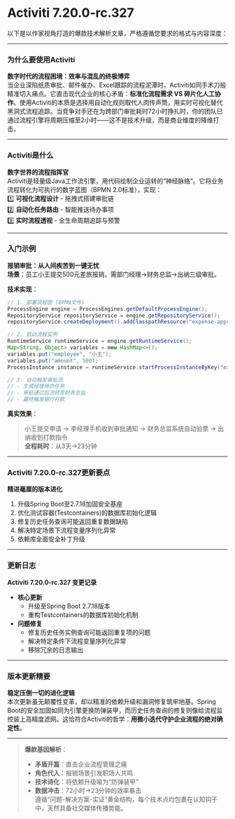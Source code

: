 # Activiti 7.20.0-rc.327
以下是以作家视角打造的爆款技术解析文章，严格遵循您要求的格式与内容深度：

---

### 为什么要使用Activiti  
**数字时代的流程困境：效率与混乱的终极博弈**  
当企业深陷纸质审批、邮件催办、Excel跟踪的流程泥潭时，Activiti如同手术刀般精准切入痛点。它直击现代企业的核心矛盾：**标准化流程需求 VS 碎片化人工协作**。使用Activiti的本质是选择用自动化规则取代人肉传声筒，用实时可视化替代黑洞式流程追踪。当竞争对手还在为跨部门审批耗时72小时挣扎时，你的团队已通过流程引擎将周期压缩至2小时——这不是技术升级，而是商业维度的降维打击。

---

### Activiti是什么  
**数字世界的流程指挥官**  
Activiti是轻量级Java工作流引擎，用代码绘制企业运转的“神经脉络”。它将业务流程转化为可执行的数字蓝图（BPMN 2.0标准），实现：  
1️⃣ **可视化流程设计** - 拖拽式搭建审批链  
2️⃣ **自动化任务路由** - 智能推送待办事项  
3️⃣ **实时流程透视** - 全生命周期追踪与预警  

---

### 入门示例  
**报销审批：从人间疾苦到一键无忧**  
**场景**：员工小王提交500元差旅报销，需部门经理→财务总监→出纳三级审批。  

**技术实现**：  
```java
// 1. 部署流程图 (BPMN文件)
ProcessEngine engine = ProcessEngines.getDefaultProcessEngine();
RepositoryService repositoryService = engine.getRepositoryService();
repositoryService.createDeployment().addClasspathResource("expense-approval.bpmn20.xml").deploy();

// 2. 启动流程实例
RuntimeService runtimeService = engine.getRuntimeService();
Map<String, Object> variables = new HashMap<>();
variables.put("employee", "小王");
variables.put("amount", 500);
ProcessInstance instance = runtimeService.startProcessInstanceByKey("expenseApproval", variables);

// 3. 自动触发审批流
// - 生成经理待办任务
// - 审批通过后流转至财务总监
// - 最终触发银行打款
```
**真实效果**：  
> 小王提交申请 → 李经理手机收到审批通知 → 财务总监系统自动验票 → 出纳收到打款指令  
> **全程耗时**：从3天→23分钟

---

### Activiti 7.20.0-rc.327更新要点  
**精进毫厘的版本进化**  
1. 升级Spring Boot至2.7.18加固安全基座  
2. 优化测试容器(Testcontainers)的数据库初始化逻辑  
3. 修复历史任务查询可能返回重复数据缺陷  
4. 解决特定场景下流程变量序列化异常  
5. 依赖库全面安全补丁升级  

---

### 更新日志
**Activiti 7.20.0-rc.327 变更记录**  
- **核心更新**  
  - 升级至Spring Boot 2.7.18版本  
  - 重构Testcontainers的数据库初始化机制  
- **问题修复**  
  - 修复历史任务实例查询可能返回重复项的问题  
  - 解决特定条件下流程变量序列化异常  
  - 移除冗余的日志输出  

---

### 版本更新精要  
**稳定压倒一切的进化逻辑**  
本次更新虽无颠覆性变革，却以精准的依赖升级和漏洞修复筑牢地基。Spring Boot的安全加固如同为引擎更换防弹装甲，而历史任务查询的修复则像给流程监控装上高精度滤网。这恰符合Activiti的哲学：**用微小迭代守护企业流程的绝对确定性**。

---

> **爆款基因解析**：  
> - **矛盾开篇**：直击企业流程管理之痛  
> - **角色代入**：报销场景引发职场人共鸣  
> - **技术诗化**：将依赖升级喻为“防弹装甲”  
> - **数据冲击**：72小时→23分钟的效率暴击  
> 遵循“问题-解决方案-实证”黄金结构，每个技术点均包裹在认知钩子中，天然具备社交媒体传播势能。